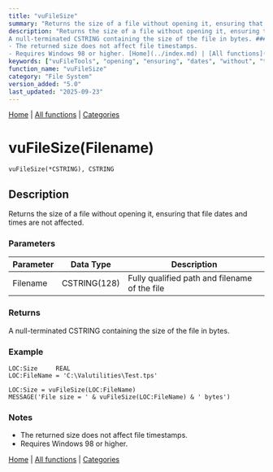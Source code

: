 ```yaml
---
title: "vuFileSize"
summary: "Returns the size of a file without opening it, ensuring that file dates and times are not affected."
description: "Returns the size of a file without opening it, ensuring that file dates and times are not affected. ### Parameters ### Returns
A null-terminated CSTRING containing the size of the file in bytes. ### Example ### Notes
- The returned size does not affect file timestamps.  
- Requires Windows 98 or higher. [Home](../index.md) | [All functions](index.md) | [Categories](../categories/index.md)"
keywords: ["vuFileTools", "opening", "ensuring", "dates", "without", "that", "returns", "vufilesize", "size", "system", "Clarion", "times"]
function_name: "vuFileSize"
category: "File System"
version_added: "5.0"
last_updated: "2025-09-23"
---
```


[Home](../index.md) | [All functions](index.md) | [Categories](../categories/index.md)

# vuFileSize(Filename)

```Prototype
vuFileSize(*CSTRING), CSTRING
```


## Description
Returns the size of a file without opening it, ensuring that file dates and times are not affected.

### Parameters

| Parameter | Data Type    | Description                                        |
|-----------|--------------|----------------------------------------------------|
| Filename  | CSTRING(128) | Fully qualified path and filename of the file       |

### Returns
A null-terminated CSTRING containing the size of the file in bytes.

### Example

```Clarion
LOC:Size     REAL
LOC:FileName = 'C:\Valutilities\Test.tps'

LOC:Size = vuFileSize(LOC:FileName)
MESSAGE('File size = ' & vuFileSize(LOC:FileName) & ' bytes')
```

### Notes
- The returned size does not affect file timestamps.  
- Requires Windows 98 or higher.

[Home](../index.md) | [All functions](index.md) | [Categories](../categories/index.md)
